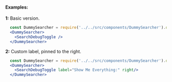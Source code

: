 #### Examples:


__1:__ Basic version.

```jsx
  const DummySearcher = require('../../src/components/DummySearcher').default;
  <DummySearcher>
    <SearchDebugToggle />
  </DummySearcher>
```

__2:__ Custom label, pinned to the right.

```jsx
  const DummySearcher = require('../../src/components/DummySearcher').default;
  <DummySearcher>
    <SearchDebugToggle label="Show Me Everything:" right/>
  </DummySearcher>
```
